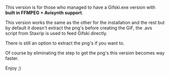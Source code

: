This version is for those who managed to have a Gifski.exe version with **built in FFMPEG + Avisynth support**.

This version works the same as the other for the installation and the rest but by default it doesn't extract the png's before creating the GiF, the .avs script from Staxrip is used to feed Gifski directly.

There is still an option to extract the png's if you want to.

Of course by eliminating the step to get the png's this version becomes way faster.

Enjoy  ;) 
